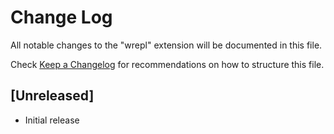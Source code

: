 # Change Log

All notable changes to the "wrepl" extension will be documented in this file.

Check [Keep a Changelog](http://keepachangelog.com/) for recommendations on how to structure this file.

## [Unreleased]

- Initial release